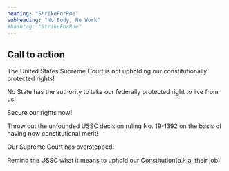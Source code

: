 ```yaml
---
heading: "StrikeForRoe"
subheading: "No Body, No Work"
#hashtag: "StrikeForRoe"
---
```



## Call to action

The United States Supreme Court is not upholding our constitutionally protected rights!

No State has the authority to take our federally protected right to live from us!

Secure our rights now!

Throw out the unfounded USSC decision ruling No. 19-1392 on the basis of having now constitutional merit!

Our Supreme Court has overstepped!

Remind the USSC what it means to uphold our Constitution(a.k.a. their job)!